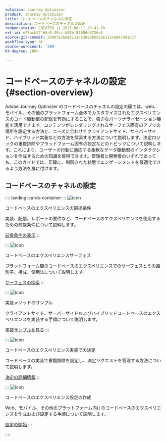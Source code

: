 ```yaml
---
solution: Journey Optimizer
product: Journey Optimizer
title: コードベースのチャネルの設定
description: コードベースのチャネルの設定
redpen-status: CREATED_||_2025-08-11_20-41-39
exl-id: e77acb57-66a5-49cc-b98b-84886d6736e3
source-git-commit: 2b907a3be8b11ac6308d0b563e122c88478d1d37
workflow-type: ht
source-wordcount: '209'
ht-degree: 100%

---
```


# コードベースのチャネルの設定{#section-overview}

Adobe Journey Optimizer のコードベースのチャネルの設定の節では、web、モバイル、その他のプラットフォーム全体でカスタマイズされたエクスペリエンスのコード駆動型の配信を有効にすることで、強力なパーソナライゼーション機能を活用できます。コンテンツがレンダリングされるサーフェス固有のアプリの場所を設定する方法と、ニーズに合わせてクライアントサイド、サーバーサイド、ハイブリッド実装などの方法を探索する方法について説明します。決定ロジックの重複排除やプラットフォーム固有の設定などのトピックについて説明します。これにより、ユーザーの行動に適応する柔軟なデータ駆動型のインタラクションを作成するための知識を習得できます。管理者と開発者のいずれであっても、このガイドでは、正確に、制御された状態でエンゲージメントを最適化できるよう方法を身に付けます。

## コードベースのチャネルの設定

:::: landing-cards-container
:::
![icon](https://cdn.experienceleague.adobe.com/icons/list-check.svg?lang=ja)

コードベースのエクスペリエンスの前提条件

実装、配信、レポートの要件など、コードベースのエクスペリエンスを使用するための前提条件について説明します。

[前提条件の表示](../using/code-based/code-based-prerequisites.md)
:::

:::
![icon](https://cdn.experienceleague.adobe.com/icons/puzzle-piece.svg?lang=ja)

コードベースのエクスペリエンスサーフェス

プラットフォーム間のコードベースのエクスペリエンスでのサーフェスとその識別子、構成、使用法について説明します。

[サーフェスの探索](../using/code-based/code-based-surface.md)
:::

:::
![icon](https://cdn.experienceleague.adobe.com/icons/code-branch.svg?lang=ja)

実装メソッドのサンプル

クライアントサイド、サーバーサイドおよびハイブリッドコードベースのエクスペリエンスを実装する手順について説明します。

[実装サンプルを見る](../using/code-based/code-based-implementation-samples.md)
:::

:::
![icon](https://cdn.experienceleague.adobe.com/icons/bullseye.svg?lang=ja)

コードベースのエクスペリエンス実装での決定

コードベースの実装で重複排除を設定し、決定リクエストを管理する方法について説明します。

[決定の詳細情報](../using/code-based/code-based-decisioning-implementations.md)
:::

:::
![icon](https://cdn.experienceleague.adobe.com/icons/gear.svg?lang=ja)

コードベースのエクスペリエンス設定の作成

Web、モバイル、その他のプラットフォーム向けのコードベースのエクスペリエンスを作成および設定する手順について説明します。

[設定の開始](../using/code-based/code-based-configuration.md)
:::

::::
